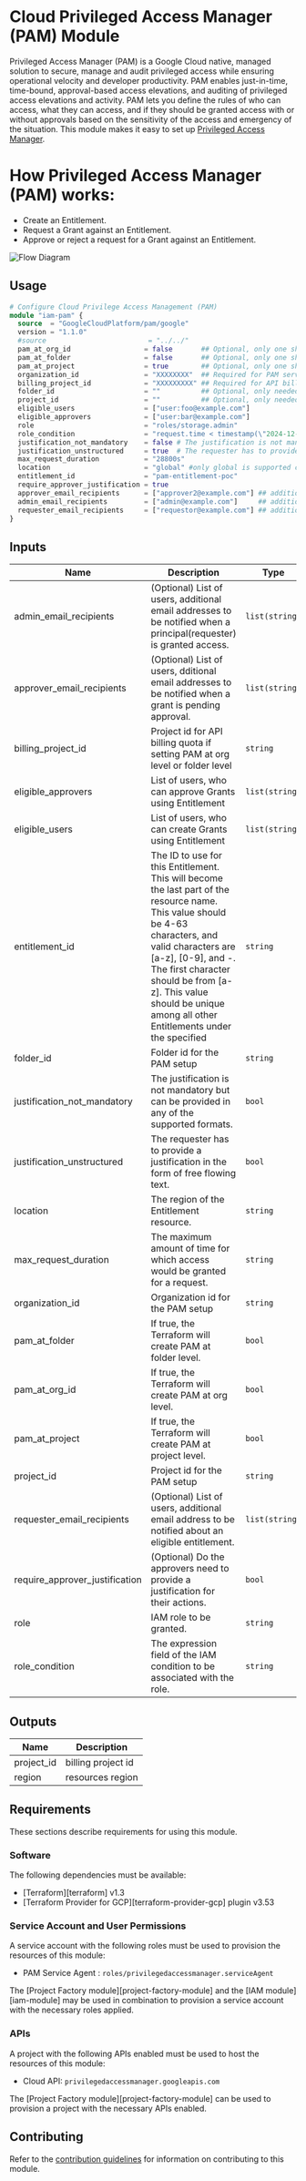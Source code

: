 # Cloud Privileged Access Manager (PAM) Module
Privileged Access Manager (PAM) is a Google Cloud native, managed solution to secure, manage and audit privileged access while ensuring operational velocity and developer productivity. PAM enables just-in-time, time-bound, approval-based access elevations, and auditing of privileged access elevations and activity. PAM lets you define the rules of who can access, what they can access, and if they should be granted access with or without approvals based on the sensitivity of the access and emergency of the situation. This module makes it easy to set up [Privileged Access Manager](https://https://cloud.google.com/iam/docs/pam-overview).

# How Privileged Access Manager (PAM) works:
- Create an Entitlement.
- Request a Grant against an Entitlement. 
- Approve or reject a request for a Grant against an Entitlement. 

![Flow Diagram](./flow-diagram.png)

##  Usage

```tf
# Configure Cloud Privilege Access Management (PAM)
module "iam-pam" {
  source  = "GoogleCloudPlatform/pam/google"
  version = "1.1.0"
  #source                         = "../../"
  pam_at_org_id                  = false       ## Optional, only one should be true for PAM level (Org_id or folder_id or project_id)
  pam_at_folder                  = false       ## Optional, only one should be true for PAM level (Org_id or folder_id or project_id)
  pam_at_project                 = true        ## Optional, only one should be true for PAM level (Org_id or folder_id or project_id)
  organization_id                = "XXXXXXXX"  ## Required for PAM service account premission
  billing_project_id             = "XXXXXXXXX" ## Required for API billing quota if setting PAM at org level or folder level
  folder_id                      = ""          ## Optional, only needed for PAM at Folder level
  project_id                     = ""          ## Optional, only needed for PAM at Project level
  eligible_users                 = ["user:foo@example.com"]
  eligible_approvers             = ["user:bar@example.com"]
  role                           = "roles/storage.admin"
  role_condition                 = "request.time < timestamp(\"2024-12-31T19:30:00.000Z\")"
  justification_not_mandatory    = false # The justification is not mandatory but can be provided in any of the supported formats.
  justification_unstructured     = true  # The requester has to provide a justification in the form of free flowing text.
  max_request_duration           = "28800s"
  location                       = "global" #only global is supported currently
  entitlement_id                 = "pam-entitlement-poc"
  require_approver_justification = true
  approver_email_recipients      = ["approver2@example.com"] ## additional users  for notification
  admin_email_recipients         = ["admin@example.com"]     ## additional users for notification
  requester_email_recipients     = ["requestor@example.com"] ## additional users for notification
}

```

<!-- BEGINNING OF PRE-COMMIT-TERRAFORM DOCS HOOK -->
## Inputs

| Name | Description | Type | Default | Required |
|------|-------------|------|---------|:--------:|
| admin\_email\_recipients | (Optional) List of users, additional email addresses to be notified when a principal(requester) is granted access. | `list(string)` | `null` | no |
| approver\_email\_recipients | (Optional) List of users, dditional email addresses to be notified when a grant is pending approval. | `list(string)` | `null` | no |
| billing\_project\_id | Project id for API billing quota if setting PAM at org level or folder level | `string` | n/a | yes |
| eligible\_approvers | List of users, who can approve Grants using Entitlement | `list(string)` | n/a | yes |
| eligible\_users | List of users, who can create Grants using Entitlement | `list(string)` | n/a | yes |
| entitlement\_id | The ID to use for this Entitlement. This will become the last part of the resource name. This value should be 4-63 characters, and valid characters are [a-z], [0-9], and -. The first character should be from [a-z]. This value should be unique among all other Entitlements under the specified | `string` | n/a | yes |
| folder\_id | Folder id for the PAM setup | `string` | `null` | no |
| justification\_not\_mandatory | The justification is not mandatory but can be provided in any of the supported formats. | `bool` | `false` | no |
| justification\_unstructured | The requester has to provide a justification in the form of free flowing text. | `bool` | `true` | no |
| location | The region of the Entitlement resource. | `string` | n/a | yes |
| max\_request\_duration | The maximum amount of time for which access would be granted for a request. | `string` | n/a | yes |
| organization\_id | Organization id for the PAM setup | `string` | n/a | yes |
| pam\_at\_folder | If true, the Terraform will create PAM at folder level. | `bool` | `false` | no |
| pam\_at\_org\_id | If true, the Terraform will create PAM at org level. | `bool` | `false` | no |
| pam\_at\_project | If true, the Terraform will create PAM at project level. | `bool` | `true` | no |
| project\_id | Project id for the PAM setup | `string` | `null` | no |
| requester\_email\_recipients | (Optional) List of users, additional email address to be notified about an eligible entitlement. | `list(string)` | `null` | no |
| require\_approver\_justification | (Optional) Do the approvers need to provide a justification for their actions. | `bool` | `true` | no |
| role | IAM role to be granted. | `string` | n/a | yes |
| role\_condition | The expression field of the IAM condition to be associated with the role. | `string` | `null` | no |

## Outputs

| Name | Description |
|------|-------------|
| project\_id | billing project id |
| region | resources region |

<!-- END OF PRE-COMMIT-TERRAFORM DOCS HOOK -->

## Requirements

These sections describe requirements for using this module.

### Software

The following dependencies must be available:

- [Terraform][terraform] v1.3
- [Terraform Provider for GCP][terraform-provider-gcp] plugin v3.53

### Service Account and User Permissions

A service account with the following roles must be used to provision
the resources of this module:

- PAM Service Agent : `roles/privilegedaccessmanager.serviceAgent`


The [Project Factory module][project-factory-module] and the
[IAM module][iam-module] may be used in combination to provision a
service account with the necessary roles applied.

### APIs

A project with the following APIs enabled must be used to host the
resources of this module:

- Cloud API: `privilegedaccessmanager.googleapis.com`

The [Project Factory module][project-factory-module] can be used to
provision a project with the necessary APIs enabled.

## Contributing

Refer to the [contribution guidelines](./CONTRIBUTING.md) for
information on contributing to this module.
